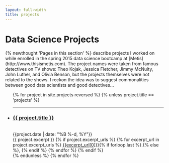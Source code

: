 ```yaml
---
layout: full-width
title: projects
---
```


<h1 class="content-listing-header sans">Data Science Projects</h1>
{% newthought 'Pages in this section' %} describe projects I worked on while enrolled in the spring 2015 data science bootcamp at [Metis](http://www.thisismetis.com). The project names were taken from famous detectives on TV shows: Theo Kojak, Jessica Fletcher, Jimmy McNulty, John Luther, and Olivia Benson, but the projects themselves were not related to the shows.  I reckon the idea was to suggest commonalities between good data scientists and good detectives...

<ul class="content-listing">
  {% for project in site.projects reversed %}
      {% unless project.title == 'projects' %}
          <li class="listing">
          <hr class="slender">
          <a href="{{ project.url }}"><h3 class="contrast">{{ project.title }}</h3></a>
          <br><span class="smaller">{{project.date | date: "%B %-d, %Y"}}</span>  <br/>
          <div>
          {{ project.excerpt }}
          {% if project.excerpt_urls %}
              {% for excerpt_url in project.excerpt_urls %}
                  <a href="{{site.url}}/assets/img/{{excerpt_url[1]}}">{{excerpt_url[0]}}</a>{% if forloop.last %}.{% else %}, {% endif %}
              {% endfor %}
          {% endif %}
          </div>
          </li>
      {% endunless %}
  {% endfor %}
</ul>

